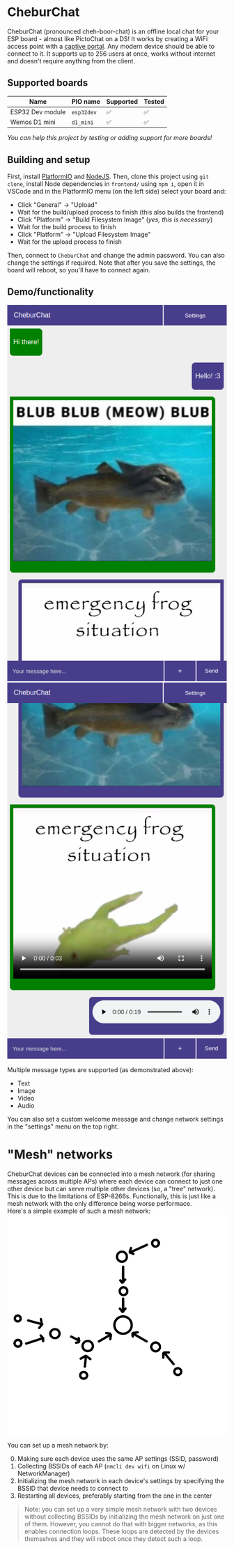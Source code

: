 # CheburChat
CheburChat (pronounced cheh-boor-chat) is an offline local chat for your ESP board - almost like PictoChat on a DS! It works by creating a WiFi access point with a [captive portal](https://en.wikipedia.org/wiki/Captive_portal). Any modern device should be able to connect to it. It supports up to 256 users at once, works without internet and doesn't require anything from the client.

## Supported boards
|Name|PIO name|Supported|Tested|
|-|-|-|-|
|ESP32 Dev module|`esp32dev`|✅|✅|
|Wemos D1 mini|`d1_mini`|✅|✅|

*You can help this project by testing or adding support for more boards!*

## Building and setup
First, install [PlatformIO](https://platformio.org/) and [NodeJS](https://nodejs.org/en). Then, clone this project using `git clone`, install Node dependencies in `frontend/` using `npm i`, open it in VSCode and in the PlatformIO menu (on the left side) select your board and:

- Click "General" -> "Upload"
- Wait for the build/upload process to finish (this also builds the frontend)
- Click "Platform" -> "Build Filesystem Image" (*yes, this is necessary*)
- Wait for the build process to finish
- Click "Platform" -> "Upload Filesystem Image"
- Wait for the upload process to finish

Then, connect to `CheburChat` and change the admin password. You can also change the settings if required. Note that after you save the settings, the board will reboot, so you'll have to connect again.

## Demo/functionality
![](images/2025-03-21-09-40-35.png)
![](images/2025-03-21-09-40-38.png)

Multiple message types are supported (as demonstrated above):
- Text
- Image
- Video
- Audio

You can also set a custom welcome message and change network settings in the "settings" menu on the top right.

# "Mesh" networks
CheburChat devices can be connected into a mesh network (for sharing messages across multiple APs) where each device can connect to just one other device but can serve multiple other devices (so, a "tree" network). This is due to the limitations of ESP-8266s. Functionally, this is just like a mesh network with the only difference being worse performace.\
Here's a simple example of such a mesh network:
![](images/2025-03-26-19-03-32.png)

You can set up a mesh network by:

0. Making sure each device uses the same AP settings (SSID, password)
1. Collecting BSSIDs of each AP (`nmcli dev wifi` on Linux w/ NetworkManager)
2. Initializing the mesh network in each device's settings by specifying the BSSID that device needs to connect to
3. Restarting all devices, preferably starting from the one in the center

> Note: you can set up a very simple mesh network with two devices without collecting BSSIDs by initializing the mesh network on just one of them. However, you cannot do that with bigger networks, as this enables connection loops. These loops are detected by the devices themselves and they will reboot once they detect such a loop.
